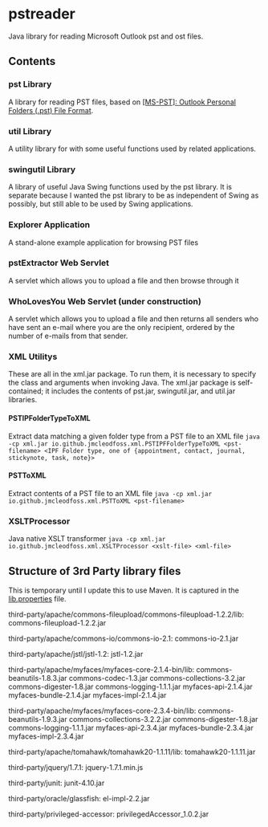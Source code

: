 # pstreader
Java library for reading Microsoft Outlook pst and ost files.

## Contents
### pst Library
A library for reading PST files, based on [[MS-PST]: Outlook Personal Folders (.pst) File Format](https://docs.microsoft.com/en-us/openspecs/office_file_formats/ms-pst/141923d5-15ab-4ef1-a524-6dce75aae546).

### util Library
A utility library for with some useful functions used by related applications.

### swingutil Library
A library of useful Java Swing functions used by the pst library. It is separate because I wanted the pst library to be as independent of Swing as possibly, but still able to be used by Swing applications.

### Explorer Application
A stand-alone example application for browsing PST files

### pstExtractor Web Servlet
A servlet which allows you to upload a file and then browse through it

### WhoLovesYou Web Servlet (under construction)
A servlet which allows you to upload a file and then returns all senders who have sent an e-mail where you are the only recipient, ordered by the number of e-mails from that sender.

### XML Utilitys
These are all in the xml.jar package. To run them, it is necessary to specify the class and arguments when invoking Java. The xml.jar package is self-contained; it includes the contents of pst.jar, swingutil.jar, and util.jar libraries.

#### PSTIPFolderTypeToXML
Extract data matching a given folder type from a PST file to an XML file
`java -cp xml.jar io.github.jmcleodfoss.xml.PSTIPFFolderTypeToXML <pst-filename> <IPF Folder type, one of {appointment, contact, journal, stickynote, task, note}>`

#### PSTToXML
Extract contents of a PST file to an XML file
`java -cp xml.jar io.github.jmcleodfoss.xml.PSTToXML <pst-filename>`

### XSLTProcessor
Java native XSLT transformer
`java -cp xml.jar io.github.jmcleodfoss.xml.XSLTProcessor <xslt-file> <xml-file>`

## Structure of 3rd Party library files
This is temporary until I update this to use Maven. It is captured in the [lib.properties](https://github.com/Jmcleodfoss/pstreader/blob/master/lib.properties) file.

third-party/apache/commons-fileupload/commons-fileupload-1.2.2/lib:
commons-fileupload-1.2.2.jar

third-party/apache/commons-io/commons-io-2.1:
commons-io-2.1.jar

third-party/apache/jstl/jstl-1.2:
jstl-1.2.jar

third-party/apache/myfaces/myfaces-core-2.1.4-bin/lib:
commons-beanutils-1.8.3.jar
commons-codec-1.3.jar
commons-collections-3.2.jar
commons-digester-1.8.jar
commons-logging-1.1.1.jar
myfaces-api-2.1.4.jar
myfaces-bundle-2.1.4.jar
myfaces-impl-2.1.4.jar

third-party/apache/myfaces/myfaces-core-2.3.4-bin/lib:
commons-beanutils-1.9.3.jar
commons-collections-3.2.2.jar
commons-digester-1.8.jar
commons-logging-1.1.1.jar
myfaces-api-2.3.4.jar
myfaces-bundle-2.3.4.jar
myfaces-impl-2.3.4.jar

third-party/apache/tomahawk/tomahawk20-1.1.11/lib:
tomahawk20-1.1.11.jar

third-party/jquery/1.7.1:
jquery-1.7.1.min.js

third-party/junit:
junit-4.10.jar

third-party/oracle/glassfish:
el-impl-2.2.jar

third-party/privileged-accessor:
privilegedAccessor_1.0.2.jar
